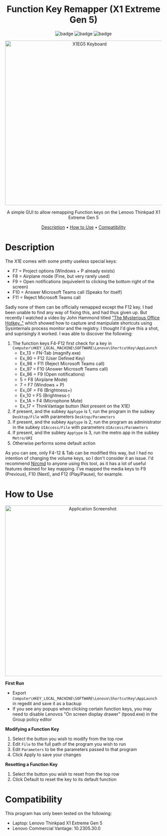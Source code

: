 <div align="center">

# Function Key Remapper (X1 Extreme Gen 5)

![badge](https://badgen.net/badge/version/v1.0.0/orange?style=flat-square)
![badge](https://badgen.net/badge/platform/Windows%20(x64)/green?style=flat-square)
![badge](https://badgen.net/badge/.net/6/yellow?style=flat-square)

<p align = "center">
  <img width="527" alt="X1EG5 Keyboard" src="https://github.com/ZX-80/Fn-Remapper/assets/44975876/22a1f75f-839c-4413-a9a7-e31ccb4db984">
</p>

A simple GUI to allow remapping Function keys on the Lenovo Thinkpad X1 Extreme Gen 5

[Description](#description) •
[How to Use](#how-to-use) •
[Compatibility](#compatibility)

</div>

# Description

The X1E comes with some pretty useless special keys:

- F7 = Project options (Windows + P already exists)
- F8 = Airplane mode (Fine, but very rarely used)
- F9 = Open notifications (equivelent to clicking the bottom right of the screen)
- F10 = Answer Microsoft Teams call (Speaks for itself)
- F11 = Reject Microsoft Teams call

Sadly none of them can be officially remapped except the F12 key. I had been unable to find any way of fixing this, and had thus given up. But recently I watched a video by John Hammond titled ["The Mysterious Office Hotkey.."](https://www.youtube.com/watch?v=fLrA5eBmMwM) which showed how to capture and manipulate shortcuts using Sysinternals process monitor and the registry. I thought I'd give this a shot, and suprisingly it worked. I was able to discover the following:

1. The function keys F4-F12 first check for a key in `Computer\HKEY_LOCAL_MACHINE\SOFTWARE\Lenovo\ShortcutKey\AppLaunch`
   - Ex_13 = FN-Tab (magnify.exe)
   - Ex_90 = F12 (User Defined Key)
   - Ex_98 = F11 (Reject Microsoft Teams call)
   - Ex_97 = F10 (Answer Microsoft Teams call)
   - Ex_96 = F9 (Open notifications)
   - 5 = F8 (Airplane Mode)
   - 7 = F7 (Windows + P)
   - Ex_0F = F6 (Brightness+)
   - Ex_10 = F5 (Brightness-)
   - Ex_1A = F4 (Microphone Mute)
   - Ex_17 = ThinkVantage button (Not present on the X1E)
3. If present, and the subkey `Apptype` is 1, run the program in the subkey `Desktop/File` with parameters `Desktop/Parameters`
4. If present, and the subkey `Apptype` is 2, run the program as administrator in the subkey `UIAccess/File` with parameters `UIAccess/Parameters`
5. If present, and the subkey `Apptype` is 3, run the metro app in the subkey `Metro/URI`
6. Otherwise performs some default action

As you can see, only F4-12 & Tab can be modified this way, but I had no intention of changing the volume keys, so I don't consider it an issue. I'd recommend [Nircmd](https://www.nirsoft.net/utils/nircmd.html) to anyone using this tool, as it has a lot of useful features desined for key mapping. I've mapped the media keys to F9 (Previous), F10 (Next), and F12 (Play/Pause), for example.

# How to Use

<p align = "center">
  <img width="547" alt="Application Screenshot" src="https://github.com/ZX-80/Fn-Remapper/assets/44975876/2950fe12-1a16-4152-9816-9343ce0199f1">
</p>

**First Run**
- Export `Computer\HKEY_LOCAL_MACHINE\SOFTWARE\Lenovo\ShortcutKey\AppLaunch` in regedit and save it as a backup
- If you see any popups when clicking certain function keys, you may need to disable Lenovos "On screen display drawer" (tposd.exe) in the Group policy editor

**Modifying a Function Key**
1. Select the button you wish to modify from the top row
2. Edit `File` to the full path of the program you wish to run
3. Edit `Parameters` to be the parameters passed to that program
4. Click Apply to save your changes

**Resetting a Function Key**
1. Select the button you wish to reset from the top row
2. Click Default to reset the key to its default function

# Compatibility

This program has only been tested on the following:

- Laptop: Lenovo Thinkpad X1 Extreme Gen 5
- Lenovo Commercial Vantage: 10.2305.30.0
